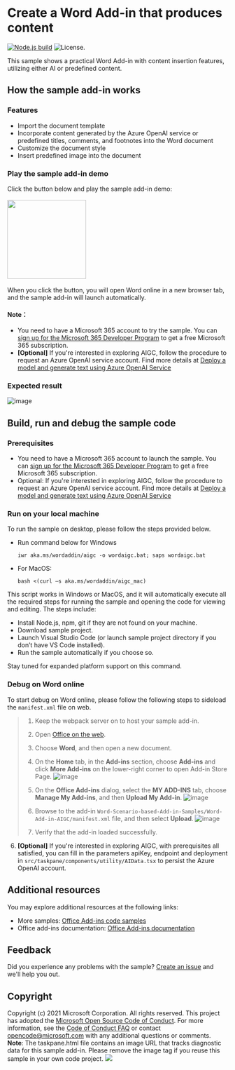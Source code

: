 # Create a Word Add-in that produces content

[![Node.js build](https://github.com/microsoftgraph/msgraph-training-office-addin/actions/workflows/node.js.yml/badge.svg)](https://github.com/microsoftgraph/msgraph-training-office-addin/actions/workflows/node.js.yml) ![License.](https://img.shields.io/badge/license-MIT-green.svg)

This sample shows a practical Word Add-in with content insertion features, utilizing either AI or predefined content. 

## How the sample add-in works
### Features
- Import the document template
- Incorporate content generated by the Azure OpenAI service or predefined titles, comments, and footnotes into the Word document
- Customize the document style
- Insert predefined image into the document

### Play the sample add-in demo
Click the button below and play the sample add-in demo:<br><br>
[<img src="assets/button.png" width="180"/>](https://office.live.com/start/Word.aspx?culture=en-US&omextemplateclient=Word&omexsessionid=0a1dfc7b-e965-4436-a8a0-2cb908ca19ea&omexcampaignid=none&templateid=WA200006289&templatetitle=AI%20Content%20Generation%20Add-in%20for%20Word&omexsrctype=1)
<br><br>
When you click the button, you will open Word online in a new browser tab, and the sample add-in will launch automatically.
#### Note：
- You need to have a Microsoft 365 account to try the sample. You can [sign up for the Microsoft 365 Developer Program](https://developer.microsoft.com/microsoft-365/dev-program) to get a free Microsoft 365 subscription.
- **[Optional]** If you're interested in exploring AIGC, follow the procedure to request an Azure OpenAI service account. Find more details at [Deploy a model and generate text using Azure OpenAI Service](https://learn.microsoft.com/en-us/azure/ai-services/openai/quickstart?tabs=command-line%2Cpython&pivots=rest-api)

### Expected result
![image](assets/Add-in-Screenshot.png)

## Build, run and debug the sample code 
### Prerequisites
- You need to have a Microsoft 365 account to launch the sample. You can [sign up for the Microsoft 365 Developer Program](https://developer.microsoft.com/microsoft-365/dev-program) to get a free Microsoft 365 subscription.
- Optional: If you're interested in exploring AIGC, follow the procedure to request an Azure OpenAI service account. Find more details at [Deploy a model and generate text using Azure OpenAI Service](https://learn.microsoft.com/en-us/azure/ai-services/openai/quickstart?tabs=command-line%2Cpython&pivots=rest-api)
   
### Run on your local machine
To run the sample on desktop, please follow the steps provided below.

- Run command below for Windows
   ```
   iwr aka.ms/wordaddin/aigc -o wordaigc.bat; saps wordaigc.bat
   ```
- For MacOS:
   ```
   bash <(curl –s aka.ms/wordaddin/aigc_mac)
   ```
This script works in Windows or MacOS, and it will automatically execute all the required steps for running the sample and opening the code for viewing and editing. The steps include:
- Install Node.js, npm, git if they are not found on your machine.
- Download sample project.
- Launch Visual Studio Code (or launch sample project directory if you don’t have VS Code installed).
- Run the sample automatically if you choose so.
  
Stay tuned for expanded platform support on this command.

### Debug on Word online
To start debug on Word online, please follow the following steps to sideload the `manifest.xml` file on web.<br>
   > 1.  Keep the webpack server on to host your sample add-in.
   > 1.  Open [Office on the web](https://office.live.com/).
   > 1.  Choose **Word**, and then open a new document.
   > 1.  On the **Home** tab, in the **Add-ins** section, choose **Add-ins** and click **More Add-ins** on the lower-right corner to open Add-in Store Page.
        ![image](assets/Sideload_entry.png)
   >
   > 1.  On the **Office Add-ins** dialog, select the **MY ADD-INS** tab, choose **Manage My Add-ins**, and then **Upload My Add-in**.
    ![image](assets/upload-manifest.png)
   >
   > 1.  Browse to the add-in `Word-Scenario-based-Add-in-Samples/Word-Add-in-AIGC/manifest.xml` file, and then select **Upload**.
        ![image](assets/manifest_location.png)
   >
   > 1.  Verify that the add-in loaded successfully. 
6. **[Optional]** If you're interested in exploring AIGC, with prerequisites all satisfied, you can fill in the parameters apiKey, endpoint and deployment in `src/taskpane/components/utility/AIData.tsx` to persist the Azure OpenAI account.

## Additional resources
You may explore additional resources at the following links:
- More samples: [Office Add-ins code samples](https://github.com/OfficeDev/Office-Add-in-samples)
- Office add-ins documentation: [Office Add-ins documentation](https://learn.microsoft.com/en-us/office/dev/add-ins/)

## Feedback
Did you experience any problems with the sample? [Create an issue]( https://github.com/OfficeDev/Word-Scenario-based-Add-in-Samples/issues/new) and we'll help you out.

## Copyright
Copyright (c) 2021 Microsoft Corporation. All rights reserved.
This project has adopted the [Microsoft Open Source Code of Conduct](https://opensource.microsoft.com/codeofconduct/). For more information, see the [Code of Conduct FAQ](https://opensource.microsoft.com/codeofconduct/faq/) or contact [opencode@microsoft.com](mailto:opencode@microsoft.com) with any additional questions or comments.
**Note**: The taskpane.html file contains an image URL that tracks diagnostic data for this sample add-in. Please remove the image tag if you reuse this sample in your own code project.
<img src="https://pnptelemetry.azurewebsites.net/pnp-officeaddins/samples/word-add-in-aigc">

